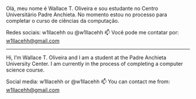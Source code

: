 Olá, meu nome é Wallace T. Oliveira e sou estudante no Centro Universitário Padre Anchieta. No momento estou no processo para completar o curso de ciências da computação.

Redes sociais: w1llacehh ou @w1llacehh
📫 Você pode me contatar por: w1llacehh@gmail.com

------------------------------------------------------

Hi, I’m Wallace T. Oliveira and I am a student at the Padre Anchieta University Center. I am currently in the process of completing a computer science course.

Social media: w1llacehh or @w1llacehh
📫 You can contact me from: w1llacehh@gmail.com
